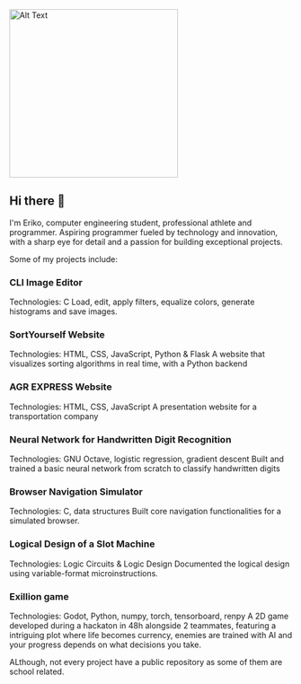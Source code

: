 <img src="https://github.com/user-attachments/assets/2f1e036f-9507-4a75-85d0-140b2f404b72" alt="Alt Text" width="300" height="300">

## Hi there 👋
I'm Eriko, computer engineering student, professional athlete and programmer.
Aspiring programmer fueled by technology and innovation, with a sharp eye for detail 
and a passion for building exceptional projects.

Some of my projects include:

<h3>CLI Image Editor</h3>
Technologies: C
Load, edit, apply filters, equalize colors, generate histograms and save images.
<break>
<h3>SortYourself Website</h3>
Technologies: HTML, CSS, JavaScript, Python & Flask
A website that visualizes sorting algorithms in real time, with a Python backend
<break>
<h3>AGR EXPRESS Website</h3>
Technologies: HTML, CSS, JavaScript
A presentation website for a transportation company
<break>
<h3>Neural Network for Handwritten Digit Recognition</h3>
Technologies: GNU Octave, logistic regression, gradient descent
Built and trained a basic neural network from scratch to classify handwritten digits
<break>
<h3>Browser Navigation Simulator</h3>
Technologies: C, data structures
Built core navigation functionalities for a simulated browser.
<break>
<h3>Logical Design of a Slot Machine</h3>
Technologies: Logic Circuits & Logic Design
Documented the logical design using variable-format microinstructions.
<break>
<h3>Exillion game</h3>
Technologies: Godot, Python, numpy, torch, tensorboard, renpy
A 2D game developed during a hackaton in 48h alongside 2 teammates, featuring
a intriguing plot where life becomes currency, enemies are trained with AI and your
progress depends on what decisions you take.

ALthough, not every project have a public repository as some of them are school related.

<!--
**ErikoNitu/ErikoNitu** is a ✨ _special_ ✨ repository because its `README.md` (this file) appears on your GitHub profile.

Here are some ideas to get you started:

- 🔭 I’m currently working on ...
- 🌱 I’m currently learning ...
- 👯 I’m looking to collaborate on ...
- 🤔 I’m looking for help with ...
- 💬 Ask me about ...
- 📫 How to reach me: ...
- 😄 Pronouns: ...
- ⚡ Fun fact: ...
-->
